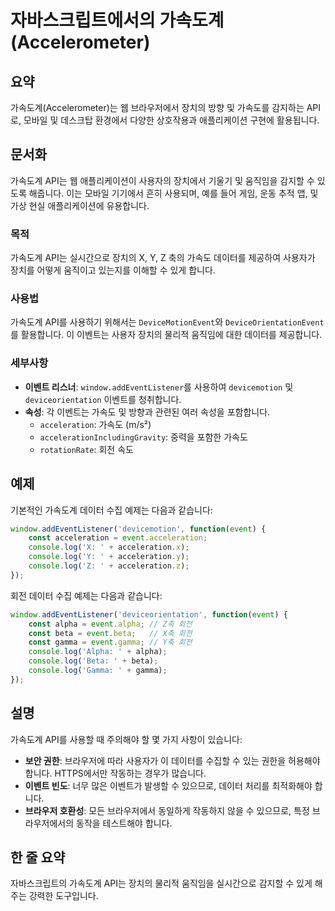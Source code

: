<!--
Meta Description: # 자바스크립트에서의 가속도계 (Accelerometer) ## 요약 가속도계(Accelerometer)는 웹 브라우저에서 장치의 방향 및 가속도를 감지하는 API로, 모바일 및 데스크탑 환경에서 다양한 상호작용과 애플리케이션 구현에 활용됩니다. ## 문서화 가속도계 ...
Meta Keywords: 가속도계, acceleration, event, console, log
-->

# 자바스크립트에서의 가속도계 (Accelerometer)

## 요약
가속도계(Accelerometer)는 웹 브라우저에서 장치의 방향 및 가속도를 감지하는 API로, 모바일 및 데스크탑 환경에서 다양한 상호작용과 애플리케이션 구현에 활용됩니다.

## 문서화
가속도계 API는 웹 애플리케이션이 사용자의 장치에서 기울기 및 움직임을 감지할 수 있도록 해줍니다. 이는 모바일 기기에서 흔히 사용되며, 예를 들어 게임, 운동 추적 앱, 및 가상 현실 애플리케이션에 유용합니다.

### 목적
가속도계 API는 실시간으로 장치의 X, Y, Z 축의 가속도 데이터를 제공하여 사용자가 장치를 어떻게 움직이고 있는지를 이해할 수 있게 합니다.

### 사용법
가속도계 API를 사용하기 위해서는 `DeviceMotionEvent`와 `DeviceOrientationEvent`를 활용합니다. 이 이벤트는 사용자 장치의 물리적 움직임에 대한 데이터를 제공합니다.

### 세부사항
- **이벤트 리스너**: `window.addEventListener`를 사용하여 `devicemotion` 및 `deviceorientation` 이벤트를 청취합니다.
- **속성**: 각 이벤트는 가속도 및 방향과 관련된 여러 속성을 포함합니다.
  - `acceleration`: 가속도 (m/s²)
  - `accelerationIncludingGravity`: 중력을 포함한 가속도
  - `rotationRate`: 회전 속도

## 예제
기본적인 가속도계 데이터 수집 예제는 다음과 같습니다:

```javascript
window.addEventListener('devicemotion', function(event) {
    const acceleration = event.acceleration;
    console.log('X: ' + acceleration.x);
    console.log('Y: ' + acceleration.y);
    console.log('Z: ' + acceleration.z);
});
```

회전 데이터 수집 예제는 다음과 같습니다:

```javascript
window.addEventListener('deviceorientation', function(event) {
    const alpha = event.alpha; // Z축 회전
    const beta = event.beta;   // X축 회전
    const gamma = event.gamma; // Y축 회전
    console.log('Alpha: ' + alpha);
    console.log('Beta: ' + beta);
    console.log('Gamma: ' + gamma);
});
```

## 설명
가속도계 API를 사용할 때 주의해야 할 몇 가지 사항이 있습니다:

- **보안 권한**: 브라우저에 따라 사용자가 이 데이터를 수집할 수 있는 권한을 허용해야 합니다. HTTPS에서만 작동하는 경우가 많습니다.
- **이벤트 빈도**: 너무 많은 이벤트가 발생할 수 있으므로, 데이터 처리를 최적화해야 합니다.
- **브라우저 호환성**: 모든 브라우저에서 동일하게 작동하지 않을 수 있으므로, 특정 브라우저에서의 동작을 테스트해야 합니다.

## 한 줄 요약
자바스크립트의 가속도계 API는 장치의 물리적 움직임을 실시간으로 감지할 수 있게 해주는 강력한 도구입니다.